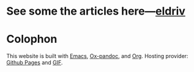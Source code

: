 # See some the articles here—[eldriv](https://eldriv.github.io/)

# Colophon
This website is built with [Emacs](https://www.gnu.org/software/emacs/), [Ox-pandoc](https://github.com/kawabata/ox-pandoc), and [Org](https://orgmode.org/). 
Hosting provider: [Github Pages](https://pages.github.com) and [GIF](https://giphy.com/]).
